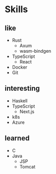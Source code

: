 # Skills

## like
- Rust
    - Axum
    - wasm-bindgen
- TypeScript
    - React
- Docker
- Git

## interesting
- Haskell
- TypeScript
    - Next.js
- k8s
- Azure

## learned
- C
- Java
    - JSP
    - Tomcat
